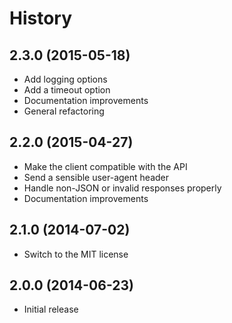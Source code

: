 
# History

## 2.3.0 (2015-05-18)

  * Add logging options
  * Add a timeout option
  * Documentation improvements
  * General refactoring

## 2.2.0 (2015-04-27)

  * Make the client compatible with the API
  * Send a sensible user-agent header
  * Handle non-JSON or invalid responses properly
  * Documentation improvements

## 2.1.0 (2014-07-02)

  * Switch to the MIT license

## 2.0.0 (2014-06-23)

  * Initial release
